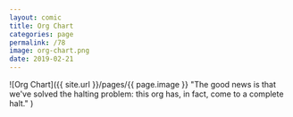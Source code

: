 ```yaml
---
layout: comic
title: Org Chart
categories: page
permalink: /78
image: org-chart.png
date: 2019-02-21
---
```


![Org Chart]({{ site.url }}/pages/{{ page.image }} "The good news is that we've solved the halting problem: this org has, in fact, come to a complete halt." )